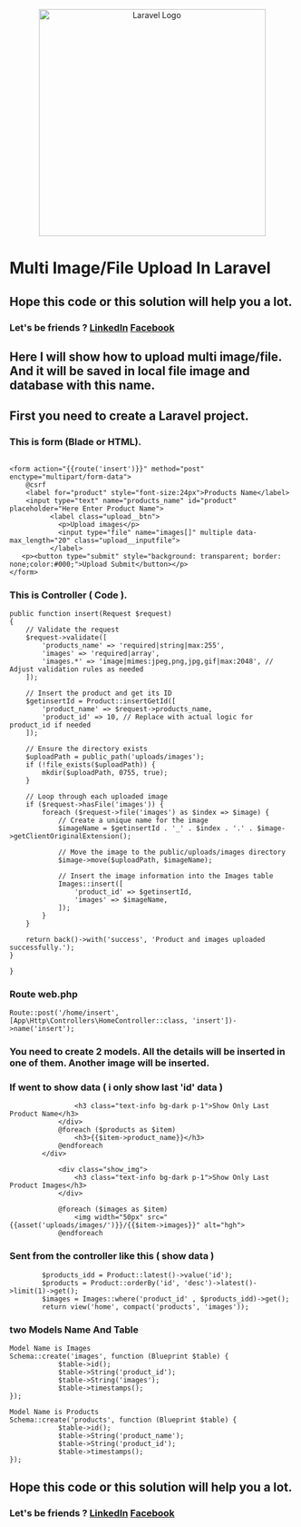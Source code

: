 <p align="center"><a href="https://laravel.com" target="_blank"><img src="https://raw.githubusercontent.com/laravel/art/master/logo-lockup/5%20SVG/2%20CMYK/1%20Full%20Color/laravel-logolockup-cmyk-red.svg" width="400" alt="Laravel Logo"></a></p>



# Multi Image/File Upload In Laravel 
## Hope this code or this solution will help you a lot. 
### Let's be friends ? [LinkedIn](https://www.linkedin.com/in/noushedahmedjholok) [Facebook](https://www.facebook.com/NoushedAhmedJholok)

## Here I will show how to upload multi image/file. And it will be saved in local file image and database with this name.


## First you need to create a Laravel project.

### This is form (Blade or HTML).
```language
 
<form action="{{route('insert')}}" method="post" enctype="multipart/form-data">
    @csrf
    <label for="product" style="font-size:24px">Products Name</label>
    <input type="text" name="products_name" id="product" placeholder="Here Enter Product Name">
          <label class="upload__btn">
            <p>Upload images</p>
            <input type="file" name="images[]" multiple data-max_length="20" class="upload__inputfile">
          </label>
   <p><button type="submit" style="background: transparent; border: none;color:#000;">Upload Submit</button></p>
</form>
```
### This is Controller ( Code ).
```language
public function insert(Request $request)
{
    // Validate the request
    $request->validate([
        'products_name' => 'required|string|max:255',
        'images' => 'required|array',
        'images.*' => 'image|mimes:jpeg,png,jpg,gif|max:2048', // Adjust validation rules as needed
    ]);

    // Insert the product and get its ID
    $getinsertId = Product::insertGetId([
        'product_name' => $request->products_name,
        'product_id' => 10, // Replace with actual logic for product_id if needed
    ]);

    // Ensure the directory exists
    $uploadPath = public_path('uploads/images');
    if (!file_exists($uploadPath)) {
        mkdir($uploadPath, 0755, true);
    }

    // Loop through each uploaded image
    if ($request->hasFile('images')) {
        foreach ($request->file('images') as $index => $image) {
            // Create a unique name for the image
            $imageName = $getinsertId . '_' . $index . '.' . $image->getClientOriginalExtension();
            
            // Move the image to the public/uploads/images directory
            $image->move($uploadPath, $imageName);

            // Insert the image information into the Images table
            Images::insert([
                'product_id' => $getinsertId,
                'images' => $imageName,
            ]);
        }
    }

    return back()->with('success', 'Product and images uploaded successfully.');
}

}
```
### Route web.php
```language
Route::post('/home/insert', [App\Http\Controllers\HomeController::class, 'insert'])->name('insert');
```

### You need to create 2 models. All the details will be inserted in one of them. Another image will be inserted.

### If went to show data ( i only show last 'id' data ) 
```language
                <h3 class="text-info bg-dark p-1">Show Only Last Product Name</h3>
            </div>
            @foreach ($products as $item)
                <h3>{{$item->product_name}}</h3>
            @endforeach
        </div>

            <div class="show_img">
                <h3 class="text-info bg-dark p-1">Show Only Last Product Images</h3>
            </div>
            
            @foreach ($images as $item)
                <img width="50px" src="{{asset('uploads/images/')}}/{{$item->images}}" alt="hgh">
            @endforeach
```
### Sent from the controller like this ( show data ) 
```language
        $products_idd = Product::latest()->value('id');
        $products = Product::orderBy('id', 'desc')->latest()->limit(1)->get();
        $images = Images::where('product_id' , $products_idd)->get();
        return view('home', compact('products', 'images'));
```

### two Models Name And Table 

```language
Model Name is Images 
Schema::create('images', function (Blueprint $table) {
            $table->id();
            $table->String('product_id');
            $table->String('images');
            $table->timestamps();
});

Model Name is Products
Schema::create('products', function (Blueprint $table) {
            $table->id();
            $table->String('product_name');
            $table->String('product_id');
            $table->timestamps();
});
```
## Hope this code or this solution will help you a lot. 
### Let's be friends ? [LinkedIn](https://www.linkedin.com/in/noushedahmedjholok) [Facebook](https://www.facebook.com/NoushedAhmedJholok)






